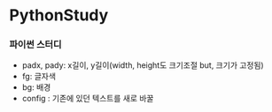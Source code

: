 # PythonStudy
### 파이썬 스터디

- padx, pady: x길이, y길이(width, height도 크기조절 but, 크기가 고정됨)
- fg: 글자색
- bg: 배경
- config : 기존에 있던 텍스트를 새로 바꿀 
